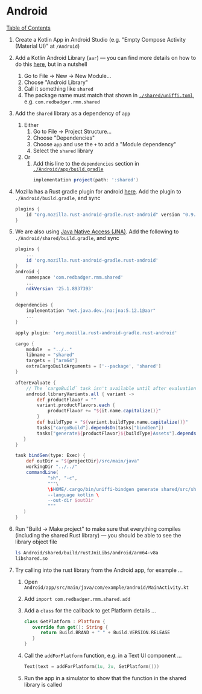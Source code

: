 # Android

[Table of Contents](./new-project.md)

1. Create a Kotlin App in Android Studio (e.g. "Empty Compose Activity (Material UI)" at `/Android`)

1. Add a Kotlin Android Library (`aar`) — you can find more details on how to do this [here](https://developer.android.com/studio/projects/android-library), but in a nutshell

   1. Go to File -> New -> New Module...
   1. Choose "Android Library"
   1. Call it something like `shared`
   1. The package name must match that shown in [`./shared/uniffi.toml`](../shared/uniffi.toml), e.g. `com.redbadger.rmm.shared`

1. Add the `shared` library as a dependency of `app`

   1. Either
      1. Go to File -> Project Structure...
      1. Choose "Dependencies"
      1. Choose `app` and use the `+` to add a "Module dependency"
      1. Select the `shared` library
   1. Or
      1. Add this line to the `dependencies` section in [`./Android/app/build.gradle`](../Android/app/build.gradle)
         ```groovy
         implementation project(path: ':shared')
         ```

1. Mozilla has a Rust gradle plugin for android [here](https://github.com/mozilla/rust-android-gradle). Add the plugin to `./Android/build.gradle`, and sync

   ```groovy
   plugins {
       id "org.mozilla.rust-android-gradle.rust-android" version "0.9.3"
   }
   ```

1. We are also using [Java Native Access (JNA)](https://github.com/java-native-access/jna).
   Add the following to `./Android/shared/build.gradle`, and sync

   ```groovy
   plugins {
       ...
       id 'org.mozilla.rust-android-gradle.rust-android'
   }
   android {
       namespace 'com.redbadger.rmm.shared'
       ...
       ndkVersion '25.1.8937393'
   }

   dependencies {
       implementation "net.java.dev.jna:jna:5.12.1@aar"
       ...
   }

   apply plugin: 'org.mozilla.rust-android-gradle.rust-android'

   cargo {
       module  = "../.."
       libname = "shared"
       targets = ["arm64"]
       extraCargoBuildArguments = ['--package', 'shared']
   }

   afterEvaluate {
       // The `cargoBuild` task isn't available until after evaluation.
       android.libraryVariants.all { variant ->
           def productFlavor = ""
           variant.productFlavors.each {
               productFlavor += "${it.name.capitalize()}"
           }
           def buildType = "${variant.buildType.name.capitalize()}"
           tasks["cargoBuild"].dependsOn(tasks["bindGen"])
           tasks["generate${productFlavor}${buildType}Assets"].dependsOn(tasks["cargoBuild"])
      }
   }

   task bindGen(type: Exec) {
       def outDir = "${projectDir}/src/main/java"
       workingDir "../../"
       commandLine(
               "sh", "-c",
               """\
               \$HOME/.cargo/bin/uniffi-bindgen generate shared/src/shared.udl \
               --language kotlin \
               --out-dir $outDir
               """
      )
   }

   ```

1. Run "Build -> Make project" to make sure that everything compiles (including the shared Rust library) — you should be able to see the library object file

   ```sh
   ls Android/shared/build/rustJniLibs/android/arm64-v8a
   libshared.so
   ```

1. Try calling into the rust library from the Android app, for example ...

   1. Open `Android/app/src/main/java/com/example/android/MainActivity.kt`
   1. Add `import com.redbadger.rmm.shared.add`
   1. Add a `class` for the callback to get Platform details ...
      ```kotlin
      class GetPlatform : Platform {
         override fun get(): String {
            return Build.BRAND + " " + Build.VERSION.RELEASE
         }
      }
      ```
   1. Call the `addForPlatform` function, e.g. in a Text UI component ...

      ```kotlin
      Text(text = addForPlatform(1u, 2u, GetPlatform()))
      ```

   1. Run the app in a simulator to show that the function in the shared library is called
